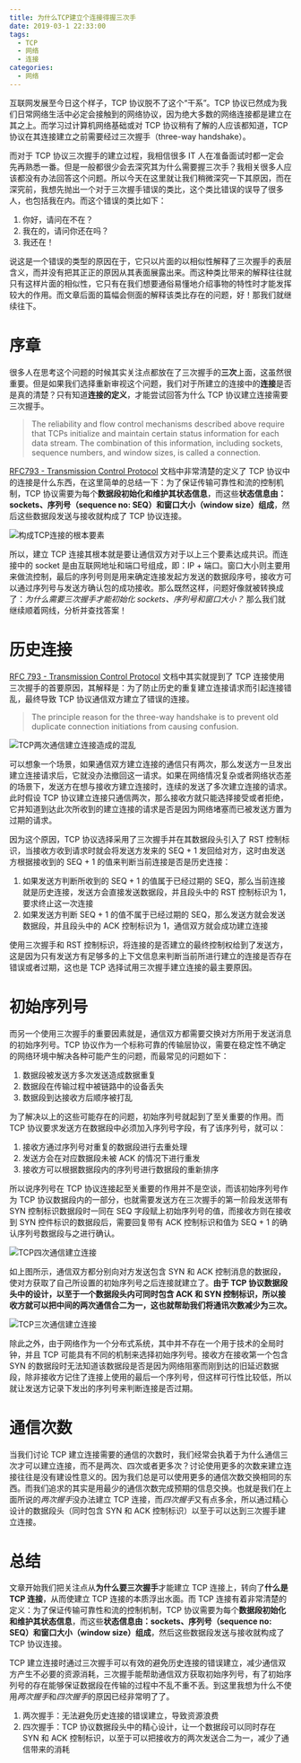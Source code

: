 ```yaml
---
title: 为什么TCP建立个连接得握三次手
date: 2019-03-1 22:33:00
tags:
  - TCP
  - 网络
  - 连接
categories:
  - 网络
---
```


互联网发展至今日这个样子，TCP 协议脱不了这个“干系”。TCP 协议已然成为我们日常网络生活中必定会接触到的网络协议，因为绝大多数的网络连接都是建立在其之上。而学习过计算机网络基础或对 TCP 协议稍有了解的人应该都知道，TCP 协议在其连接建立之前需要经过三次握手（three-way handshake）。

而对于 TCP 协议三次握手的建立过程，我相信很多 IT 人在准备面试时都一定会先再熟悉一番。但是一般都很少会去深究其为什么需要握三次手？我相关很多人应该都没有办法回答这个问题。所以今天在这里就让我们稍微深究一下其原因，而在深究前，我想先抛出一个对于三次握手错误的类比，这个类比错误的误导了很多人，也包括我在内。而这个错误的类比如下：

1. 你好，请问在不在？
2. 我在的，请问你还在吗？
3. 我还在！

说这是一个错误的类型的原因在于，它只以片面的以相似性解释了三次握手的表层含义，而并没有把其正正的原因从其表面展露出来。而这种类比带来的解释往往就只有这样片面的相似性，它只有在我们想要通俗易懂地介绍事物的特性时才能发挥较大的作用。而文章后面的篇幅会侧面的解释该类比存在的问题，好！那我们就继续往下。

<!--more-->

# 序章

很多人在思考这个问题的时候其实关注点都放在了三次握手的**三次**上面，这虽然很重要。但是如果我们选择重新审视这个问题，我们对于所建立的连接中的**连接**是否是真的清楚？只有知道**连接的定义**，才能尝试回答为什么 TCP 协议建立连接需要三次握手。

> The reliability and flow control mechanisms described above require that TCPs initialize and maintain certain status information for each data stream. The combination of this information, including sockets, sequence numbers, and window sizes, is called a connection.

[RFC793 - Transmission Control Protocol](https://tools.ietf.org/html/rfc793) 文档中非常清楚的定义了 TCP 协议中的连接是什么东西，在这里简单的总结一下：为了保证传输可靠性和流的控制机制，TCP 协议需要为每个**数据段初始化和维护其状态信息**，而这些**状态信息由：sockets、序列号（sequence no: SEQ）和窗口大小（window size）组成**，然后这些数据段发送与接收就构成了 TCP 协议连接。

![构成TCP连接的根本要素](https://cdn.jsdelivr.net/gh/aaronlam/imghosting/20201031224224.png)

所以，建立 TCP 连接其根本就是要让通信双方对于以上三个要素达成共识。而连接中的 socket 是由互联网地址和端口号组成，即：IP + 端口。窗口大小则主要用来做流控制，最后的序列号则是用来确定连接发起方发送的数据段序号，接收方可以通过序列号与发送方确认包的成功接收。那么既然这样，问题好像就被转换成了：_为什么需要三次握手才能初始化 sockets、序列号和窗口大小？_ 那么我们就继续顺着网线，分析并查找答案！

# 历史连接

[RFC 793 - Transmission Control Protocol](https://tools.ietf.org/html/rfc793) 文档中其实就提到了 TCP 连接使用三次握手的首要原因，其解释是：为了防止历史的重复建立连接请求而引起连接错乱，最终导致 TCP 协议通信双方建立了错误的连接。

> The principle reason for the three-way handshake is to prevent old duplicate connection initiations from causing confusion.

![TCP两次通信建立连接造成的混乱](https://cdn.jsdelivr.net/gh/aaronlam/imghosting/20201101015627.png)

可以想象一个场景，如果通信双方建立连接的通信只有两次，那么发送方一旦发出建立连接请求后，它就没办法撤回这一请求。如果在网络情况复杂或者网络状态差的场景下，发送方在想与接收方建立连接时，连续的发送了多次建立连接的请求。此时假设 TCP 协议建立连接只通信两次，那么接收方就只能选择接受或者拒绝，它并知道到达此次所收到的建立连接的请求是否是因为网络堵塞而已被发送方置为过期的请求。

因为这个原因，TCP 协议选择采用了三次握手并在其数据段头引入了 RST 控制标识，当接收方收到请求时就会将发送方发来的 SEQ + 1 发回给对方，这时由发送方根据接收到的 SEQ + 1 的值来判断当前连接是否是历史连接：

1. 如果发送方判断所收到的 SEQ + 1 的值属于已经过期的 SEQ，那么当前连接就是历史连接，发送方会直接发送数据段，并且段头中的 RST 控制标识为 1，要求终止这一次连接
2. 如果发送方判断 SEQ + 1 的值不属于已经过期的 SEQ，那么发送方就会发送数据段，并且段头中的 ACK 控制标识为 1，通信双方就会成功建立连接

使用三次握手和 RST 控制标识，将连接的是否建立的最终控制权给到了发送方，这是因为只有发送方有足够多的上下文信息来判断当前所进行建立的连接是否存在错误或者过期，这也是 TCP 选择试用三次握手建立连接的最主要原因。

# 初始序列号

而另一个使用三次握手的重要因素就是，通信双方都需要交换对方所用于发送消息的初始序列号。TCP 协议作为一个标称可靠的传输层协议，需要在稳定性不确定的网络环境中解决各种可能产生的问题，而最常见的问题如下：

1. 数据段被发送方多次发送造成数据重复
2. 数据段在传输过程中被链路中的设备丢失
3. 数据段到达接收方后顺序被打乱

为了解决以上的这些可能存在的问题，初始序列号就起到了至关重要的作用。而 TCP 协议要求发送方在数据段中必须加入序列号字段，有了该序列号，就可以：

1. 接收方通过序列号对重复的数据段进行去重处理
2. 发送方会在对应数据段未被 ACK 的情况下进行重发
3. 接收方可以根据数据段内的序列号进行数据段的重新排序

所以说序列号在 TCP 协议连接起至关重要的作用并不是空谈，而该初始序列号作为 TCP 协议数据段内的一部分，也就需要发送方在三次握手的第一阶段发送带有 SYN 控制标识数据段时一同在 SEQ 字段赋上初始序列号的值，而接收方则在接收到 SYN 控件标识的数据段后，需要回复带有 ACK 控制标识和值为 SEQ + 1 的确认序列号数据段与之进行确认。

![TCP四次通信建立连接](https://cdn.jsdelivr.net/gh/aaronlam/imghosting/20201102135809.png)

如上图所示，通信双方都分别向对方发送包含 SYN 和 ACK 控制消息的数据段，使对方获取了自己所设置的初始序列号之后连接就建立了。**由于 TCP 协议数据段头中的设计，以至于一个数据段头内可同时包含 ACK 和 SYN 控制标识，所以接收方就可以把中间的两次通信合二为一，这也就帮助我们将通讯次数减少为三次。**

![TCP三次通信建立连接](https://cdn.jsdelivr.net/gh/aaronlam/imghosting/20201102140120.png)

除此之外，由于网络作为一个分布式系统，其中并不存在一个用于技术的全局时钟，并且 TCP 可能具有不同的机制来选择初始序列号。接收方在接收第一个包含 SYN 的数据段时无法知道该数据段是否是因为网络阻塞而刚到达的旧延迟数据段，除非接收方记住了连接上使用的最后一个序列号，但这样可行性比较低，所以就让发送方记录下发出的序列号来判断连接是否过期。

# 通信次数

当我们讨论 TCP 建立连接需要的通信的次数时，我们经常会执着于为什么通信三次才可以建立连接，而不是两次、四次或者更多次？讨论使用更多的次数来建立连接往往是没有建设性意义的。因为我们总是可以使用更多的通信次数交换相同的东西。而我们追求的其实是用最少的通信次数完成预期的信息交换。也就是我们在上面所说的*两次握手*没办法建立 TCP 连接，而*四次握手*又有点多余，所以通过精心设计的数据段头（同时包含 SYN 和 ACK 控制标识）以至于可以达到三次握手建立连接。

# 总结

文章开始我们把关注点从**为什么要三次握手**才能建立 TCP 连接上，转向了**什么是 TCP 连接**，从而使建立 TCP 连接的本质浮出水面。而 TCP 连接有着非常清楚的定义：为了保证传输可靠性和流的控制机制，TCP 协议需要为每个**数据段初始化和维护其状态信息**，而这些**状态信息由：sockets、序列号（sequence no: SEQ）和窗口大小（window size）组成**，然后这些数据段发送与接收就构成了 TCP 协议连接。

TCP 建立连接时通过三次握手可以有效的避免历史连接的错误建立，减少通信双方产生不必要的资源消耗，三次握手能帮助通信双方获取初始序列号，有了初始序列号的存在能够保证数据段在传输的过程中不乱不重不丢。到这里我想为什么不使用*两次握手*和*四次握手*的原因已经非常明了了。

1. 两次握手：无法避免历史连接的错误建立，导致资源浪费
2. 四次握手：TCP 协议数据段头中的精心设计，让一个数据段可以同时存在 SYN 和 ACK 控制标识，以至于可以把接收方的两次发送合二为一，减少了通信带来的消耗
